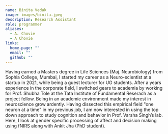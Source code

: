 ```yaml
---
name: Binita Vedak
image: images/binita.jpeg
description: Research Assistant
role: programmer
aliases:
  - A. Chovie
  - A Chovie
links:
  home-page: ""
  email: ""
  github: ""
---
```


Having earned a Masters degree in Life Sciences (Maj. Neurobiology) from Sophia College, Mumbai, I started my career as a Neuro-scientist at a startup in 2021, while being a guest lecturer for UG students. After a years experience in the corporate field, I switched gears to academia by working for Prof. Shubha Tole at the Tata Institute of Fundamental Reserach as a project fellow. Being in an academic environment made my interest in neuroscience grow ardently. Having dissected this empirical field "one neuron at a time" in my previous job, I am now interested in using the top down approach to study cognition and behavior in Prof. Varsha Singh’s lab. Here, I look at gender specific processing of affect and decision making using fNIRS along with Ankit Jha (PhD student).
